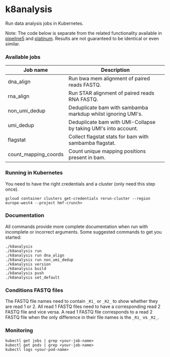 # k8analysis
Run data analysis jobs in Kubernetes.

Note: The code below is separate from the related functionality available in 
[pipeline5](https://github.com/hartwigmedical/pipeline5) and [platinum](https://github.com/hartwigmedical/platinum).
Results are not guaranteed to be identical or even similar.



### Available jobs

| Job name             | Description                                                     |
|----------------------|-----------------------------------------------------------------|
| dna_align            | Run bwa mem alignment of paired reads FASTQ.                    |
| rna_align            | Run STAR alignment of paired reads RNA FASTQ.                   |
| non_umi_dedup        | Deduplicate bam with sambamba markdup whilst ignoring UMI's.    |
| umi_dedup            | Deduplicate bam with UMI-Collapse by taking UMI's into account. |
| flagstat             | Collect flagstat stats for bam with sambamba flagstat.          |
| count_mapping_coords | Count unique mapping positions present in bam.                  |


### Running in Kubernetes
You need to have the right credentials and a cluster (only need this step once).
```shell script
gcloud container clusters get-credentials rerun-cluster --region europe-west4 --project hmf-crunch>
```


### Documentation
All commands provide more complete documentation when run with incomplete or incorrect arguments.
Some suggested commands to get you started:
```shell script
./k8analysis
./k8analysis run
./k8analysis run dna_align
./k8analysis run non_umi_dedup
./k8analysis version
./k8analysis build
./k8analysis push
./k8analysis set_default
```

### Conditions FASTQ files
The FASTQ file names need to contain `_R1_` or `_R2_` to show whether they are read 1 or 2.
All read 1 FASTQ files need to have a corresponding read 2 FASTQ file and vice versa.
A read 1 FASTQ file corresponds to a read 2 FASTQ file when the only difference in their file names is the `_R1_` vs `_R2_`.



### Monitoring
```shell script
kubectl get jobs | grep <your-job-name>
kubectl get pods | grep <your-job-name>
kubectl logs <your-pod-name>
```
